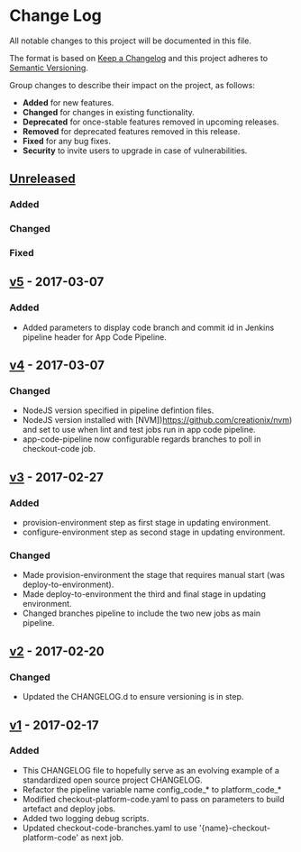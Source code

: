 # Change Log
All notable changes to this project will be documented in this file.

The format is based on [Keep a Changelog](http://keepachangelog.com/)
and this project adheres to [Semantic Versioning](http://semver.org/).

Group changes to describe their impact on the project, as follows:
-  **Added** for new features.
-  **Changed** for changes in existing functionality.
-  **Deprecated** for once-stable features removed in upcoming releases.
-  **Removed** for deprecated features removed in this release.
-  **Fixed** for any bug fixes.
-  **Security** to invite users to upgrade in case of vulnerabilities.

## [Unreleased]
### Added

### Changed

### Fixed

## [v5] - 2017-03-07
### Added
- Added parameters to display code branch and commit id in Jenkins pipeline header for App Code Pipeline.

## [v4] - 2017-03-07
### Changed
- NodeJS version specified in pipeline defintion files.
- NodeJS version installed with [NVM])https://github.com/creationix/nvm) and set to use when lint and test jobs run in app code pipeline.
- app-code-pipeline now configurable regards branches to poll in checkout-code job.

## [v3] - 2017-02-27
### Added
- provision-environment step as first stage in updating environment.
- configure-environment step as second stage in updating environment.

### Changed
- Made provision-environment the stage that requires manual start (was deploy-to-environment).
- Made deploy-to-environment the third and final stage in updating environment.
- Changed branches pipeline to include the two new jobs as main pipeline.

## [v2] - 2017-02-20

### Changed
- Updated the CHANGELOG.d to ensure versioning is in step.

## [v1] - 2017-02-17
### Added
- This CHANGELOG file to hopefully serve as an evolving example of a standardized open source project CHANGELOG.
- Refactor the pipeline variable name config_code_* to platform_code_*
- Modified checkout-platform-code.yaml to pass on parameters to build artefact and deploy jobs.
- Added two logging debug scripts.
- Updated checkout-code-branches.yaml to use '{name}-checkout-platform-code' as next job.

[Unreleased]: https://platform.devops.vodafone.com/stash/projects/VFLEAP/repos/vfleap-esim-test-jenkins-job-builder/compare/diff?targetBranch=refs%2Ftags%2FRelease-v4&sourceBranch=refs%2Fheads%2Fmaster&targetRepoId=324

[v5]: https://platform.devops.vodafone.com/stash/projects/VFLEAP/repos/vfleap-esim-test-jenkins-job-builder/compare/diff?targetBranch=refs%2Ftags%2FRelease-v4&sourceBranch=refs%2Ftags%2FRelease-v5&targetRepoId=324

[v4]: https://platform.devops.vodafone.com/stash/projects/VFLEAP/repos/vfleap-esim-test-jenkins-job-builder/compare/diff?targetBranch=refs%2Ftags%2FRelease-v3&sourceBranch=refs%2Ftags%2FRelease-v4&targetRepoId=324

[v3]: https://platform.devops.vodafone.com/stash/projects/VFLEAP/repos/vfleap-esim-test-jenkins-job-builder/compare/diff?targetBranch=refs%2Ftags%2FRelease-v2&sourceBranch=refs%2Ftags%2FRelease-v3&targetRepoId=324

[v2]: https://platform.devops.vodafone.com/stash/projects/VFLEAP/repos/vfleap-esim-test-jenkins-job-builder/compare/diff?targetBranch=refs%2Ftags%2FRelease-v1&sourceBranch=refs%2Ftags%2FRelease-v2&targetRepoId=324

[v1]: https://platform.devops.vodafone.com/stash/projects/VFLEAP/repos/vfleap-esim-test-jenkins-job-builder/compare/diff?targetBranch=refs%2Ftags%2FRelease-v1&sourceBranch=refs%2Ftags%2FRelease-v1&targetRepoId=324
